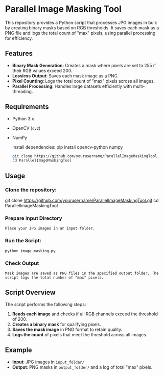 # Parallel Image Masking Tool

This repository provides a Python script that processes JPG images in bulk by creating binary masks based on RGB thresholds. It saves each mask as a PNG file and logs the total count of "max" pixels, using parallel processing for efficiency.

## Features

- **Binary Mask Generation**: Creates a mask where pixels are set to 255 if their RGB values exceed 200.
- **Lossless Output**: Saves each mask image as a PNG.
- **Pixel Counting**: Logs the total count of "max" pixels across all images.
- **Parallel Processing**: Handles large datasets efficiently with multi-threading.

## Requirements

- Python 3.x
- OpenCV (`cv2`)
- NumPy

  Install dependencies:
  pip install opencv-python numpy
  ```bash
  git clone https://github.com/yourusername/ParallelImageMaskingTool.git
  cd ParallelImageMaskingTool

## Usage

### Clone the repository:
  git clone https://github.com/yourusername/ParallelImageMaskingTool.git
  cd ParallelImageMaskingTool
### Prepare Input Directory
    Place your JPG images in an input folder.
  
  ### Run the Script:
    python image_masking.py
  
  ### Check Output
    Mask images are saved as PNG files in the specified output folder. The script logs the total number of "max" pixels.

## Script Overview
  The script performs the following steps:
  
  1. **Reads each image** and checks if all RGB channels exceed the threshold of 200.
  2. **Creates a binary mask** for qualifying pixels.
  3. **Saves the mask image** in PNG format to retain quality.
  4. **Logs the count** of pixels that meet the threshold across all images.

## Example

- **Input**: JPG images in `input_folder/`
- **Output**: PNG masks in `output_folder/` and a log of total "max" pixels.
